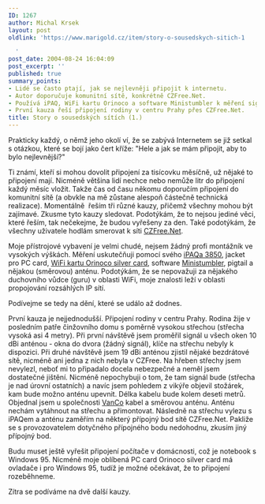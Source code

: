 ```yaml
---
ID: 1267
author: Michal Krsek
layout: post
oldlink: 'https://www.marigold.cz/item/story-o-sousedskych-sitich-1

  '
post_date: 2004-08-24 16:04:09
post_excerpt: ''
published: true
summary_points:
- Lidé se často ptají, jak se nejlevněji připojit k internetu.
- Autor doporučuje komunitní sítě, konkrétně CZFree.Net.
- Používá iPAQ, WiFi kartu Orinoco a software Ministumbler k měření signálu.
- První kauza řeší připojení rodiny v centru Prahy přes CZFree.Net.
title: Story o sousedských sítích (1.)
---
```


<p>
Prakticky každý, o němž jeho okolí ví, že se zabývá Internetem se již setkal s otázkou, které se bojí jako čert kříže: "Hele a jak se mám připojit, aby to bylo nejlevnější?" </p>
<p>
Ti známí, kteří si mohou dovolit připojení za tisícovku měsíčně, už nějaké to připojení mají. Nicméně většina lidí nechce nebo nemůže litr do připojení každý měsíc vložit. Takže čas od času někomu doporučím připojení do komunitní sítě (a obvkle na mě zůstane alespoň částečně technická realizace). Momentálně  řeším tři různé kauzy, přičemž všechny mohou být zajímavé. Zkusme tyto kauzy sledovat. Podotýkám, že to nejsou jediné věci, které řeším, tak nečekejme, že budou vyřešeny za den. Také podotýkám, že všechny uživatele hodlám smerovat k síti <a href="http://czfree.net/">CZFree.Net</a>.</p>
<p>
Moje přístrojové vybavení je velmi chudé, nejsem žádný profi montážník ve vysokých výškách. Měření uskutečňuji pomocí svého <a href="http://www.tsbohemia.cz/notebook/ipaq3850.html">iPAQa 3850</a>, jacket pro PC card, <a href="http://www.eastnet-cr.cz/older/orinoco/eng/products/karta.htm">WiFi kartu Orinoco silver card</a>, software <a href="http://www.netstumbler.com/downloads/">Ministumbler</a>, pigtail a nějakou (směrovou) anténu. Podotýkám, že se nepovažuji za nějakého duchovního vůdce (guru) v oblasti WiFi, moje znalosti leží v oblasti propojování rozsáhlých IP sítí.</p>
<p>
Podívejme se tedy na dění, které se událo až dodnes.</p>

<!--more--><p>
První kauza je nejjednodušší. Připojení rodiny v centru Prahy. Rodina žije v posledním patře činžovního domu s poměrně vysokou střechou (střecha vysoká asi 4 metry). Při první návštěvě jsem proměřil signál u všech oken 10 dBi anténou - okna do dvora (žádný signál), klíče na střechu nebyly k dispozici. Při druhé návštěvě jsem 19 dBi anténou zjistil nějaké bezdrátové sítě, nicméně ani jedna z nich nebyla v CZFree. Na hřeben střechy jsem nevylezl, neboť mi to připadalo docela nebezpečné a neměl jsem dostatečné jištění. Nicméně nepochybuji o tom, že tam signál bude (střecha je nad úrovní ostatních) a navíc jsem pohledem z vikýře objevil stožárek, kam bude možno anténu upevnit. Délka kabelu bude kolem deseti metrů. Objednal jsem u společnosti <a href="http://www.wifishop.cz/inshop/">VanCo</a> kabel a směrovou anténu. Anténu nechám vytáhnout na střechu a přimontovat. Následně na střechu vylezu s iPAQem a anténu zaměřím na některý přípojný bod sítě CZFree.Net. Pakliže se s provozovatelem dotyčného přípojného bodu nedohodnu, zkusím jiný přípojný bod.</p>
<p>
Budu muset ještě vyřešit připojení počítače v domácnosti, což je notebook s Windows 95. Nicméně moje oblíbená PC card Orinoco silver card má ovladače i pro Windows 95, tudíž je možné očekávat, že to připojení rozeběhneme.</p>
<p>
Zítra se podíváme na dvě další kauzy. </p>
